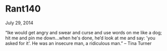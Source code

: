 # Rant140


July 29, 2014

“Ike would get angry and swear and curse and use words on me like a dog; hit me and pin me down…when he's done, he’d look at me and say: 'you asked for it'. He was an insecure man, a ridiculous man.” – Tina Turner